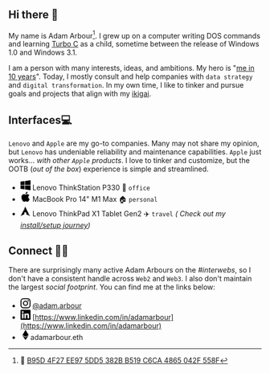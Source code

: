 ## Hi there 👋

My name is Adam Arbour[^1]. I grew up on a computer writing DOS commands and learning [Turbo C](https://en.wikipedia.org/wiki/Borland_Turbo_C) as a child, sometime between the release of Windows 1.0 and Windows 3.1.

I am a person with many interests, ideas, and ambitions. My hero is "[me in 10 years](https://medium.com/live-your-life-on-purpose/your-hero-should-be-your-10-year-self-in-the-future-matthew-mcconaughey-oscar-speech-27d57b5e3589)". Today, I mostly consult and help companies with `data strategy` and `digital transformation`. In my own time, I like to tinker and pursue goals and projects that align with my [ikigai](https://en.wikipedia.org/wiki/Ikigai).

[^1]: :key: [B95D 4F27 EE97 5DD5 382B  B519 C6CA 4865 042F 558F](https://github.com/adamarbour/adamarbour/blob/main/me.pub)

## Interfaces💻

`Lenovo` and `Apple` are my go-to companies. Many may not share my opinion, but `Lenovo` has undeniable reliability and maintenance capabilities. `Apple` just works... _with other `Apple` products_. I love to tinker and customize, but the OOTB (_out of the box_) experience is simple and streamlined.

- <img height="20" width="20" src="./img/windows.svg" /> Lenovo ThinkStation P330 :office: `office` 
- <img height="20" width="20" src="./img/apple.svg" /> MacBook Pro 14" M1 Max :house: `personal`
- <img height="20" width="20" src="./img/archlinux.svg" /> Lenovo ThinkPad X1 Tablet Gen2 :airplane: `travel` _( Check out my [install/setup journey](https://adamarbour.github.io/arch-install-awesome/))_



## Connect 👨‍💻

There are surprisingly many active Adam Arbours on the _#interwebs_, so I don't have a consistent handle across `Web2` and `Web3`. I also don't maintain the largest _social footprint_. You can find me at the links below:

* <img height="20" width="20" src="./img/instagram.svg" /> [@adam.arbour](https://www.instagram.com/adam.arbour)
* <img height="20" width="20" src="./img/linkedin.svg" /> [https://www.linkedin.com/in/adamarbour](https://www.linkedin.com/in/adamarbour)
* <img height="20" width="20" src="./img/ethereum.svg" />adamarbour.eth






